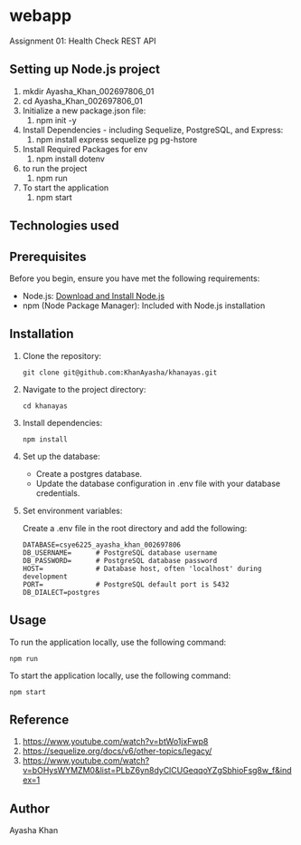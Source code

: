 # webapp

Assignment 01: Health Check REST API

## Setting up Node.js project

1. mkdir Ayasha_Khan_002697806_01
2. cd Ayasha_Khan_002697806_01
3. Initialize a new package.json file: 
   1. npm init -y
4. Install Dependencies - including Sequelize, PostgreSQL, and Express: 
   1. npm install express sequelize pg pg-hstore
5. Install Required Packages for env
   1. npm install dotenv
6. to run the project
   1. npm run
7. To start the application
   1. npm start


## Technologies used

## Prerequisites

Before you begin, ensure you have met the following requirements:

- Node.js: [Download and Install Node.js](https://nodejs.org/)
- npm (Node Package Manager): Included with Node.js installation
  
## Installation

1. Clone the repository:

    ```
    git clone git@github.com:KhanAyasha/khanayas.git
    ```

2. Navigate to the project directory:

    ```
    cd khanayas
    ```

3. Install dependencies:

    ```
    npm install
    ```

4. Set up the database:

    - Create a postgres database.
    - Update the database configuration in .env file with your database credentials.


5. Set environment variables:

    Create a .env file in the root directory and add the following:

    ```env
    DATABASE=csye6225_ayasha_khan_002697806              
    DB_USERNAME=      # PostgreSQL database username
    DB_PASSWORD=      # PostgreSQL database password
    HOST=             # Database host, often 'localhost' during development
    PORT=             # PostgreSQL default port is 5432
    DB_DIALECT=postgres
    ```
    

## Usage

To run the application locally, use the following command:

```
npm run 
```

To start the application locally, use the following command:

```
npm start 
```
## Reference 
1. https://www.youtube.com/watch?v=btWo1jxFwp8
2. https://sequelize.org/docs/v6/other-topics/legacy/
3. https://www.youtube.com/watch?v=bOHysWYMZM0&list=PLbZ6yn8dyClCUGeqqoYZgSbhioFsg8w_f&index=1


## Author

Ayasha Khan
